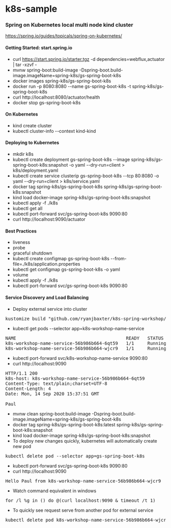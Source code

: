 # k8s-sample
### Spring on Kubernetes local multi node kind cluster 
https://spring.io/guides/topicals/spring-on-kubernetes/

#### Getting Started: start.spring.io
* curl https://start.spring.io/starter.tgz -d dependencies=webflux,actuator | tar -xzvf -
* mvnw spring-boot:build-image -Dspring-boot.build-image.imageName=spring-k8s/gs-spring-boot-k8s
* docker images spring-k8s/gs-spring-boot-k8s
* docker run -p 8080:8080 --name gs-spring-boot-k8s -t spring-k8s/gs-spring-boot-k8s
* curl http://localhost:8080/actuator/health
* docker stop gs-spring-boot-k8s

#### On Kubernetes
* kind create cluster
* kubectl cluster-info --context kind-kind

#### Deploying to Kubernetes
* mkdir k8s
* kubectl create deployment gs-spring-boot-k8s --image spring-k8s/gs-spring-boot-k8s:snapshot -o yaml --dry-run=client > k8s/deployment.yaml
* kubectl create service clusterip gs-spring-boot-k8s --tcp 80:8080 -o yaml --dry-run=client > k8s/service.yaml
* docker tag spring-k8s/gs-spring-boot-k8s spring-k8s/gs-spring-boot-k8s:snapshot
* kind load docker-image spring-k8s/gs-spring-boot-k8s:snapshot
* kubectl apply -f ./k8s
* kubectl get all
* kubectl port-forward svc/gs-spring-boot-k8s 9090:80
* curl http://localhost:9090/actuator

#### Best Practices
* liveness
* probe
* graceful shutdown
* kubectl create configmap gs-spring-boot-k8s --from-file=./k8s/application.properties
* kubectl get configmap gs-spring-boot-k8s -o yaml
* volume
* kubectl apply -f ./k8s
* kubectl port-forward svc/gs-spring-boot-k8s 9090:80

#### Service Discovery and Load Balancing
* Deploy external service into cluster
<pre>
kustomize build "github.com/ryanjbaxter/k8s-spring-workshop/name-service/kustomize/multi-replica/" | kubectl apply -f -
</pre>
* kubectl get pods --selector app=k8s-workshop-name-service
<pre>
NAME                                         READY   STATUS    RESTARTS   AGE
k8s-workshop-name-service-56b986b664-6qt59   1/1     Running   0          7m26s
k8s-workshop-name-service-56b986b664-wjcr9   1/1     Running   0          7m26s
</pre>
* kubectl port-forward svc/k8s-workshop-name-service 9090:80
* curl http://localhost:9090
<pre>
HTTP/1.1 200
k8s-host: k8s-workshop-name-service-56b986b664-6qt59
Content-Type: text/plain;charset=UTF-8
Content-Length: 4
Date: Mon, 14 Sep 2020 15:37:51 GMT

Paul
</pre>
* mvnw clean spring-boot:build-image -Dspring-boot.build-image.imageName=spring-k8s/gs-spring-boot-k8s
* docker tag spring-k8s/gs-spring-boot-k8s:latest spring-k8s/gs-spring-boot-k8s:snapshot
* kind load docker-image spring-k8s/gs-spring-boot-k8s:snapshot
* To deploy new changes quickly, kubernetes will automatically create new pod
<pre>kubectl delete pod --selector app=gs-spring-boot-k8s</pre>
* kubectl port-forward svc/gs-spring-boot-k8s 9090:80
* curl http://localhost:9090
<pre>Hello Paul from k8s-workshop-name-service-56b986b664-wjcr9</pre>
* Watch command equivalent in windows
<pre>for /l %g in () do @(curl localhost:9090 & timeout /t 1)</pre>
* To quickly see request serve from another pod for external service 
<pre>kubectl delete pod k8s-workshop-name-service-56b986b664-wjcr9</pre>